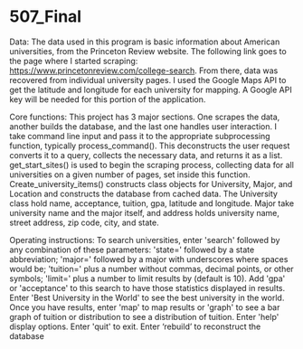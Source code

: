 # 507_Final
Data:
The data used in this program is basic information about American universities, from the Princeton Review website. The following link goes to the page where I started scraping: https://www.princetonreview.com/college-search. From there, data was recovered from individual university pages. I used the Google Maps API to get the latitude and longitude for each university for mapping. A Google API key will be needed for this portion of the application.
 
Core functions:
This project has 3 major sections. One scrapes the data, another builds the database, and the last  one handles user interaction.  I take command line input and pass it to the appropriate subprocessing function, typically process_command(). This deconstructs the user request converts it to a query, collects the necessary data, and returns it as a list. get_start_sites() is used to begin the scraping process, collecting data for all universities on a given number of pages, set inside this function.  Create_university_items() constructs class objects for University, Major, and Location and constructs the database from cached data. The University class hold name, acceptance, tuition, gpa, latitude and longitude. Major take university name and the major itself, and address holds university name, street address, zip code, city, and state. 

Operating instructions:
To search universities, enter 'search' followed by any combination of these parameters: 'state=' followed by a state abbreviation; 'major=' followed by a major with underscores where spaces would be; 'tuition=' plus a number without commas, decimal points, or other symbols; 'limit=' plus a number to limit results by (default is 10). Add 'gpa' or 'acceptance' to this search to have those statistics displayed in results.
Enter 'Best University in the World' to see the best university in the world.
Once you have results, enter 'map' to map results or 'graph' to see a bar graph of tuition or distribution to see a distribution of tuition.
Enter 'help' display options.
Enter 'quit' to exit.
Enter ‘rebuild’ to reconstruct the database

